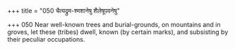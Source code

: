 +++
title = "050 चैत्यद्रुम-श्मशानेषु शैलेषूपवनेषु"

+++
050	Near well-known trees and burial-grounds, on mountains and in groves, let these (tribes) dwell, known (by certain marks), and subsisting by their peculiar occupations.